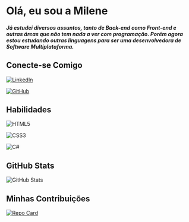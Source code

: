 # Olá, eu sou a **Milene** 


##### Já estudei diversos assuntos, tanto de Back-end como Front-end e outras áreas que não tem nada a ver com programação. Porém agora estou estudando outras linguagens para ser uma desenvolvedora de Software Multiplataforma.

##  Conecte-se Comigo
[![LinkedIn](https://img.shields.io/badge/LinkedIn-000?style=for-the-badge&logo=linkedin&logoColor=0E76A8)](https://www.linkedin.com/in/MileneSA/)

[![GitHub](https://img.shields.io/badge/GitHub-000?style=for-the-badge&logo=github&logoColor=white)](+https://github.com/MileneSA)

## Habilidades
![HTML5](https://img.shields.io/badge/HTML5-000?style=for-the-badge&logo=html5)

![CSS3](https://img.shields.io/badge/CSS3-000?style=for-the-badge&logo=css3&logoColor=264CE4)

![C#](https://img.shields.io/badge/C%23-000?style=for-the-badge&logo=c-sharp&logoColor=823085)



## GitHub Stats

![GitHub Stats](https://github-readme-stats.vercel.app/api?username=MileneSA&theme=transparent&bg_color=000&border_color=30A3DC&show_icons=true&icon_color=30A3DC&title_color=E94D5F&text_color=fff&hide_title=true&hide=stars)


## Minhas Contribuições

[![Repo Card](https://github-readme-stats.vercel.app/api/pin/?username=MileneSA&repo=dio-lab-open-source&bg_color=000&border_color=30A3DC&show_icons=true&icon_color=30A3DC&title_color=E94D5F&text_color=FFF)](https://github.com/MileneSA/dio-lab-open-source.git)

